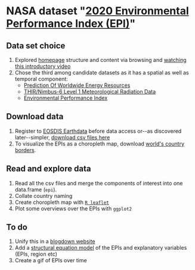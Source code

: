 # NASA dataset "[2020 Environmental Performance Index (EPI)](https://data.nasa.gov/dataset/2018-Environmental-Performance-Index-EPI-/ch9t-bz36)"
## Data set choice
1. Explored [homepage](https://nasa.github.io/data-nasa-gov-frontpage/data_visualizations.html) structure and content via browsing and [watching this introductory video](https://docs.google.com/presentation/d/10xoC0N1jWOxEFwGml-Ivnn6GYxJ2_tbAZjdl7aRzaI8/edit#slide=id.g61f57fe376_0_1725)
1. Chose the third among candidate datasets as it has a spatial as well as temporal component:
    * [Prediction Of Worldwide Energy Resources](https://data.nasa.gov/Earth-Science/Prediction-Of-Worldwide-Energy-Resources-POWER-/wn3p-qsan)
    * [THIR/Nimbus-6 Level 1 Meteorological Radiation Data](https://data.nasa.gov/Earth-Science/THIR-Nimbus-6-Level-1-Meteorological-Radiation-Dat/6bre-7tjd)
    * [Environmental Performance Index](https://data.nasa.gov/dataset/2018-Environmental-Performance-Index-EPI-/ch9t-bz36)
    

## Download data
1. Register to [EOSDIS Earthdata](https://earthdata.nasa.gov/) before data access or--as discovered later--simpler, [download csv files here](https://epi.yale.edu/downloads)
1. To visualize the EPIs as a choropleth map, download [world's country borders](thematicmapping.org/downloads/TM_WORLD_BORDERS-0.3.zip).


## Read and explore data
1. Read all the csv files and merge the components of interest into one data.frame (`epi`).
1. Collate country naming
1. Create choropleth map with [`R leaflet`](https://cran.r-project.org/web/packages/leaflet/index.html)
1. Plot some overviews over the EPIs with `ggplot2`


## To do
1. Unify this in a [blogdown website](https://cran.r-project.org/web/packages/blogdown/index.html)
1. Add a [structural equation model](https://en.wikipedia.org/wiki/Structural_equation_modeling) of the EPIs and explanatory variables (EPIs, region etc)
1. Create a gif of EPIs over time



